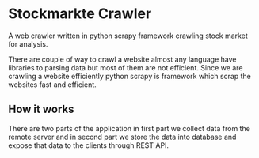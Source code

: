 # Stockmarkte Crawler
A web crawler written in python scrapy framework crawling stock market for analysis.

There are couple of way to crawl a website almost any language have libraries to parsing data but most of them are not efficient. Since we are crawling a website efficiently python scrapy is framework which scrap the websites fast and efficient.

## How it works
There are two parts of the application in first part we collect data from the remote server and in second part we store the data into database and expose that data to the clients through REST API.

